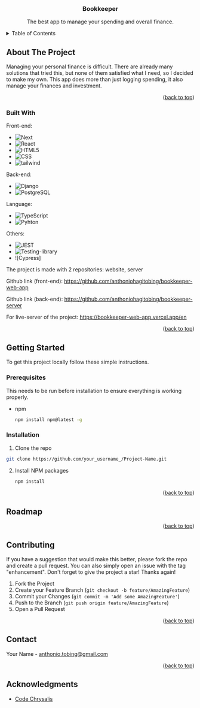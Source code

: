 <!-- PROJECT LOGO -->
<br />
<div align="center">
    <h3 align="center">Bookkeeper</h3>

  <p align="center">
   The best app to manage your spending and overall finance.
  </p>
</div>



<!-- TABLE OF CONTENTS -->
<details>
  <summary>Table of Contents</summary>
  <ol>
    <li>
      <a href="#about-the-project">About The Project</a>
      <ul>
        <li><a href="#built-with">Built With</a></li>
      </ul>
    </li>
    <li>
      <a href="#getting-started">Getting Started</a>
      <ul>
        <li><a href="#prerequisites">Prerequisites</a></li>
        <li><a href="#installation">Installation</a></li>
      </ul>
    </li>
    <li><a href="#usage">Usage</a></li>
    <li><a href="#roadmap">Roadmap</a></li>
    <li><a href="#contributing">Contributing</a></li>
    <li><a href="#license">License</a></li>
    <li><a href="#contact">Contact</a></li>
    <li><a href="#acknowledgments">Acknowledgments</a></li>
  </ol>
</details>



<!-- ABOUT THE PROJECT -->
## About The Project

Managing your personal finance is difficult. There are already many solutions that tried this, but none of them satisfied what I need, so I decided to make my own. This app does more than just logging spending, it also manage your finances and investment.


<p align="right">(<a href="#readme-top">back to top</a>)</p>



### Built With

Front-end:
* ![Next](https://img.shields.io/badge/-Next.js-000?style=for-the-badge&logo=Next.js&logoColor=white)
* ![React](https://img.shields.io/badge/React-20232A?style=for-the-badge&logo=react&logoColor=61DAFB)
* ![HTML5](https://img.shields.io/badge/HTML5-E34F26?style=for-the-badge&logo=html5&logoColor=white)
* ![CSS](https://img.shields.io/badge/CSS3-1572B6?style=for-the-badge&logo=css3&logoColor=white)
* ![tailwind](https://img.shields.io/badge/Tailwind_CSS-38B2AC?style=for-the-badge&logo=tailwind-css&logoColor=white)

Back-end:
* ![Django](https://img.shields.io/badge/Django-092E20?style=for-the-badge&logo=django&logoColor=white)
* ![PostgreSQL](https://img.shields.io/badge/PostgreSQL-316192?style=for-the-badge&logo=postgresql&logoColor=white)

Language:
* ![TypeScript](https://img.shields.io/badge/TypeScript-007ACC?style=for-the-badge&logo=typescript&logoColor=white)
* ![Pyhton](https://img.shields.io/badge/Python-3776AB?style=for-the-badge&logo=python&logoColor=white)

Others:
* ![JEST](https://img.shields.io/badge/Jest-323330?style=for-the-badge&logo=Jest&logoColor=pink)
* ![Testing-library](https://img.shields.io/badge/testing%20library-323330?style=for-the-badge&logo=testing-library&logoColor=red)
* ![Cypress]


The project is made with 2 repositories: website, server

<p>Github link (front-end): <a href="https://github.com/anthoniohagitobing/bookkeeper-web-app">https://github.com/anthoniohagitobing/bookkeeper-web-app</a></p>
<p>Github link (back-end): <a href="https://github.com/anthoniohagitobing/bookkeeper-server">https://github.com/anthoniohagitobing/bookkeeper-server</a></p>

For live-server of the project:
https://bookkeeper-web-app.vercel.app/en

<p align="right">(<a href="#readme-top">back to top</a>)</p>



<!-- GETTING STARTED -->
## Getting Started

To get this project locally follow these simple instructions.

### Prerequisites

This needs to be run before installation to ensure everything is working properly.
* npm
  ```sh
  npm install npm@latest -g
  ```

### Installation

1.  Clone the repo
   ```sh
   git clone https://github.com/your_username_/Project-Name.git
   ```
2. Install NPM packages
   ```sh
   npm install
   ```


<p align="right">(<a href="#readme-top">back to top</a>)</p>


<!-- ROADMAP -->
## Roadmap


<p align="right">(<a href="#readme-top">back to top</a>)</p>

<!-- CONTRIBUTING -->
## Contributing

If you have a suggestion that would make this better, please fork the repo and create a pull request. You can also simply open an issue with the tag "enhancement".
Don't forget to give the project a star! Thanks again!

1. Fork the Project
2. Create your Feature Branch (`git checkout -b feature/AmazingFeature`)
3. Commit your Changes (`git commit -m 'Add some AmazingFeature'`)
4. Push to the Branch (`git push origin feature/AmazingFeature`)
5. Open a Pull Request

<p align="right">(<a href="#readme-top">back to top</a>)</p>


<!-- CONTACT -->
## Contact

Your Name - anthonio.tobing@gmail.com

<p align="right">(<a href="#readme-top">back to top</a>)</p>



<!-- ACKNOWLEDGMENTS -->
## Acknowledgments

* [Code Chrysalis](https://www.codechrysalis.io/)
